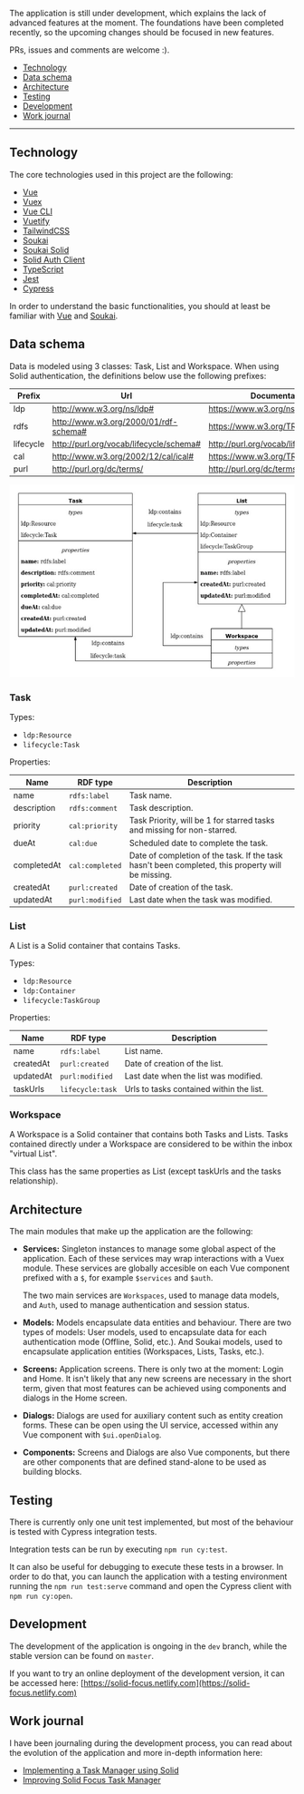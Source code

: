 The application is still under development, which explains the lack of advanced features at the moment. The foundations have been completed recently, so the upcoming changes should be focused in new features.

PRs, issues and comments are welcome :).

- [Technology](#technology)
- [Data schema](#data-schema)
- [Architecture](#architecture)
- [Testing](#testing)
- [Development](#development)
- [Work journal](#work-journal)

-----

## Technology

The core technologies used in this project are the following:

- [Vue](https://vuejs.org/)
- [Vuex](https://vuex.vuejs.org/)
- [Vue CLI](https://cli.vuejs.org/)
- [Vuetify](https://vuetifyjs.com/)
- [TailwindCSS](https://tailwindcss.com/)
- [Soukai](https://soukai.js.org/)
- [Soukai Solid](https://github.com/NoelDeMartin/soukai-solid)
- [Solid Auth Client](https://github.com/solid/solid-auth-client)
- [TypeScript](https://www.typescriptlang.org/)
- [Jest](https://jestjs.io/)
- [Cypress](https://www.cypress.io/)

In order to understand the basic functionalities, you should at least be familiar with [Vue](https://vuejs.org/) and [Soukai](https://soukai.js.org/).

## Data schema

Data is modeled using 3 classes: Task, List and Workspace. When using Solid authentication, the definitions below use the following prefixes:

| Prefix     | Url                                     | Documentation                          |
| ---------- | --------------------------------------- | -------------------------------------- |
| ldp        | http://www.w3.org/ns/ldp#               | https://www.w3.org/ns/ldp              |
| rdfs       | http://www.w3.org/2000/01/rdf-schema#   | https://www.w3.org/TR/rdf-schema       |
| lifecycle  | http://purl.org/vocab/lifecycle/schema# | http://purl.org/vocab/lifecycle/schema |
| cal        | http://www.w3.org/2002/12/cal/ical#     | https://www.w3.org/TR/rdfcal           |
| purl       | http://purl.org/dc/terms/               | http://purl.org/dc/terms               |

![Data schema](Classes.jpg)

### Task

Types:

  - `ldp:Resource`
  - `lifecycle:Task`

Properties:

| Name        | RDF type                 | Description                           |
| ----------- | ------------------------ | ------------------------------------- |
| name        | `rdfs:label`             | Task name.                            |
| description | `rdfs:comment`           | Task description.                     |
| priority    | `cal:priority`           | Task Priority, will be 1 for starred tasks and missing for non-starred. |
| dueAt       | `cal:due`                | Scheduled date to complete the task.  |
| completedAt | `cal:completed`          | Date of completion of the task. If the task hasn't been completed, this property will be missing. |
| createdAt   | `purl:created`           | Date of creation of the task.         |
| updatedAt   | `purl:modified`          | Last date when the task was modified. |

### List

A List is a Solid container that contains Tasks.

Types:

- `ldp:Resource`
- `ldp:Container`
- `lifecycle:TaskGroup`

Properties:

| Name        | RDF type                 | Description                              |
| ----------- | ------------------------ | ---------------------------------------- |
| name        | `rdfs:label`             | List name.                               |
| createdAt   | `purl:created`           | Date of creation of the list.            |
| updatedAt   | `purl:modified`          | Last date when the list was modified.    |
| taskUrls    | `lifecycle:task`         | Urls to tasks contained within the list. |

### Workspace

A Workspace is a Solid container that contains both Tasks and Lists. Tasks contained directly under a Workspace are considered to be within the inbox "virtual List".

This class has the same properties as List (except taskUrls and the tasks relationship).

## Architecture

The main modules that make up the application are the following:

- **Services:** Singleton instances to manage some global aspect of the application. Each of these  services may wrap interactions with a Vuex module. These services are globally accesible on each Vue component prefixed with a `$`, for example `$services` and `$auth`.

  The two main services are `Workspaces`, used to manage data models, and `Auth`, used to manage authentication and session status.

- **Models:** Models encapsulate data entities and behaviour. There are two types of models: User models, used to encapsulate data for each authentication mode (Offline, Solid, etc.). And Soukai models, used to encapsulate application entities (Workspaces, Lists, Tasks, etc.).

- **Screens:** Application screens. There is only two at the moment: Login and Home. It isn't likely that any new screens are necessary in the short term, given that most features can be achieved using components and dialogs in the Home screen.

- **Dialogs:** Dialogs are used for auxiliary content such as entity creation forms. These can be open using the UI service, accessed within any Vue component with `$ui.openDialog`.

- **Components:** Screens and Dialogs are also Vue components, but there are other components that are defined stand-alone to be used as building blocks.

## Testing

There is currently only one unit test implemented, but most of the behaviour is tested with Cypress integration tests.

Integration tests can be run by executing `npm run cy:test`.

It can also be useful for debugging to execute these tests in a browser. In order to do that, you can launch the application with a testing environment running the `npm run test:serve` command and open the Cypress client with `npm run cy:open`.

## Development

The development of the application is ongoing in the `dev` branch, while the stable version can be found on `master`.

If you want to try an online deployment of the development version, it can be accessed here:  [https://solid-focus.netlify.com](https://solid-focus.netlify.com)

## Work journal

I have been journaling during the  development process, you can read about the evolution of the application and more in-depth information here:

- [Implementing a Task Manager using Solid](https://noeldemartin.com/tasks/implementing-a-task-manager-using-solid)
- [Improving Solid Focus Task Manager](https://noeldemartin.com/tasks/improving-solid-focus-task-manager)
